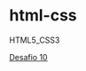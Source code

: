 # html-css
 HTML5_CSS3

<a href='https://daniel-dof.github.io/html-css/Desafios/ex010/'>Desafio 10</a>